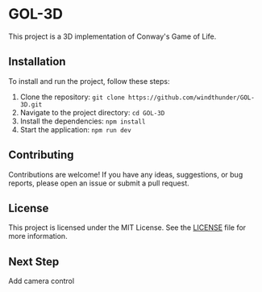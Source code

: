 # GOL-3D

This project is a 3D implementation of Conway's Game of Life.

## Installation

To install and run the project, follow these steps:

1. Clone the repository: `git clone https://github.com/windthunder/GOL-3D.git`
2. Navigate to the project directory: `cd GOL-3D`
3. Install the dependencies: `npm install`
4. Start the application: `npm run dev`

## Contributing

Contributions are welcome! If you have any ideas, suggestions, or bug reports, please open an issue or submit a pull request.

## License

This project is licensed under the MIT License. See the [LICENSE](LICENSE) file for more information.

## Next Step

Add camera control
